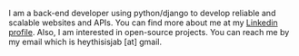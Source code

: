 I am a back-end developer using python/django to develop reliable and scalable websites and APIs. You can find more about me at my [Linkedin profile](https://linkedin.com/in/thisisjab/). Also, I am interested in open-source projects. You can reach me by my email which is heythisisjab [at] gmail.
